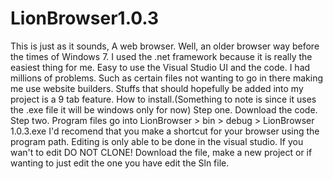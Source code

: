 # LionBrowser1.0.3
This is just as it sounds, A web browser.
Well, an older browser way before the times of Windows 7.
I used the .net framework because it is really the easiest thing for me.
Easy to use the Visual Studio UI and the code.
I had millions of problems. Such as certain files not wanting to go in there making me use website builders.
Stuffs that should hopefully be added into my project is a 9 tab feature.
How to install.(Something to note is since it uses the .exe file it will be windows only for now)
Step one. Download the code.
Step two. Program files go into LionBrowser > bin > debug > LionBrowser 1.0.3.exe
I'd recomend that you make a shortcut for your browser using the program path.
Editing is only able to be done in the visual studio. If you wan't to edit DO NOT CLONE!
Download the file, make a new project or if wanting to just edit the one you have edit the Sln file.
